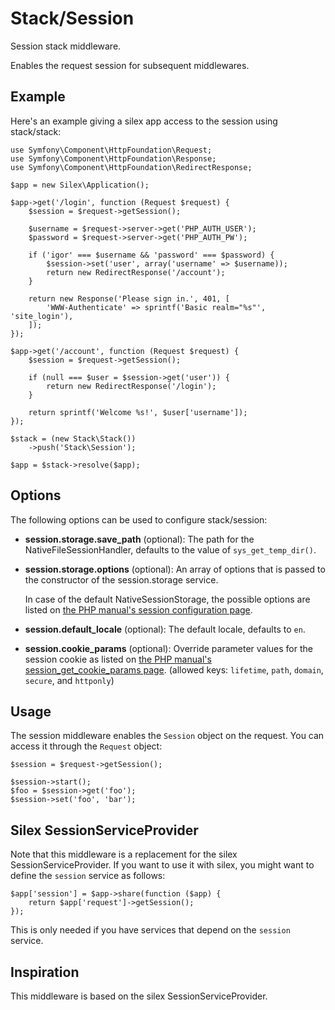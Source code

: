 # Stack/Session

Session stack middleware.

Enables the request session for subsequent middlewares.

## Example

Here's an example giving a silex app access to the session using stack/stack:

    use Symfony\Component\HttpFoundation\Request;
    use Symfony\Component\HttpFoundation\Response;
    use Symfony\Component\HttpFoundation\RedirectResponse;

    $app = new Silex\Application();

    $app->get('/login', function (Request $request) {
        $session = $request->getSession();

        $username = $request->server->get('PHP_AUTH_USER');
        $password = $request->server->get('PHP_AUTH_PW');

        if ('igor' === $username && 'password' === $password) {
            $session->set('user', array('username' => $username));
            return new RedirectResponse('/account');
        }

        return new Response('Please sign in.', 401, [
            'WWW-Authenticate' => sprintf('Basic realm="%s"', 'site_login'),
        ]);
    });

    $app->get('/account', function (Request $request) {
        $session = $request->getSession();

        if (null === $user = $session->get('user')) {
            return new RedirectResponse('/login');
        }

        return sprintf('Welcome %s!', $user['username']);
    });

    $stack = (new Stack\Stack())
        ->push('Stack\Session');

    $app = $stack->resolve($app);

## Options

The following options can be used to configure stack/session:

* **session.storage.save_path** (optional): The path for the
  NativeFileSessionHandler, defaults to the value of `sys_get_temp_dir()`.

* **session.storage.options** (optional): An array of options that is passed to
  the constructor of the session.storage service.

  In case of the default NativeSessionStorage, the possible options are listed
  on [the PHP manual's session configuration page](http://php.net/session.configuration).

* **session.default_locale** (optional): The default locale, defaults to `en`.

* **session.cookie_params** (optional): Override parameter values for the session cookie
  as listed on [the PHP manual's session_get_cookie_params page](http://www.php.net/manual/en/function.session-get-cookie-params.php).
  (allowed keys: `lifetime`, `path`, `domain`, `secure`, and `httponly`)

## Usage

The session middleware enables the `Session` object on the request. You can
access it through the `Request` object:

    $session = $request->getSession();

    $session->start();
    $foo = $session->get('foo');
    $session->set('foo', 'bar');

## Silex SessionServiceProvider

Note that this middleware is a replacement for the silex
SessionServiceProvider. If you want to use it with silex, you might want to
define the `session` service as follows:

    $app['session'] = $app->share(function ($app) {
        return $app['request']->getSession();
    });

This is only needed if you have services that depend on the `session` service.

## Inspiration

This middleware is based on the silex SessionServiceProvider.
